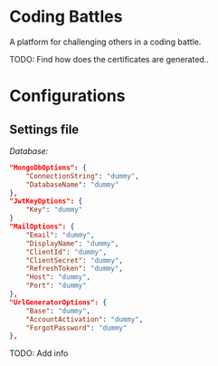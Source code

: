 # Coding Battles
A platform for challenging others in a coding battle.

TODO: Find how does the certificates are generated..

# Configurations
## Settings file
*Database:*
```json
"MongoDbOptions": {
	"ConnectionString": "dummy",
	"DatabaseName": "dummy"
},
"JwtKeyOptions": {
	"Key": "dummy"
}
"MailOptions": {
	"Email": "dummy",
	"DisplayName": "dummy",
	"ClientId": "dummy",
	"ClientSecret": "dummy",
	"RefreshToken": "dummy",
	"Host": "dummy",
	"Port": "dummy"
},
"UrlGeneratorOptions": {
	"Base": "dummy",
	"AccountActivation": "dummy",
	"ForgotPassword": "dummy"
},
```

TODO: Add info
